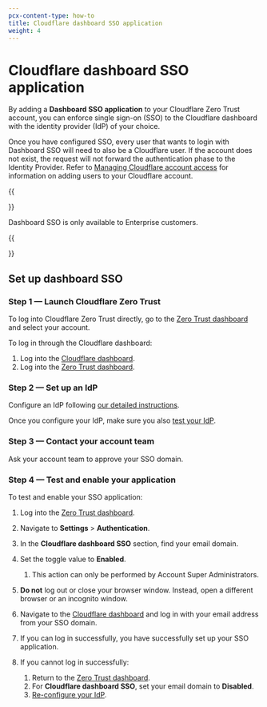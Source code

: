 ```yaml
---
pcx-content-type: how-to
title: Cloudflare dashboard SSO application
weight: 4
---
```


# Cloudflare dashboard SSO application

By adding a **Dashboard SSO application** to your Cloudflare Zero Trust account, you can enforce single sign-on (SSO) to the Cloudflare dashboard with the identity provider (IdP) of your choice.

Once you have configured SSO, every user that wants to login with Dashboard SSO will need to also be a Cloudflare user. If the account does not exist, the request will not forward the authentication phase to the Identity Provider. Refer to [Managing Cloudflare account access](https://support.cloudflare.com/hc/articles/200167946#12345680) for information on adding users to your Cloudflare account.

{{<Aside type="note">}}

Dashboard SSO is only available to Enterprise customers.

{{</Aside>}}

## Set up dashboard SSO

### Step 1 — Launch Cloudflare Zero Trust

To log into Cloudflare Zero Trust directly, go to the [Zero Trust dashboard](https://dash.teams.cloudflare.com/) and select your account.

To log in through the Cloudflare dashboard:

1.  Log into the [Cloudflare dashboard](https://dash.cloudflare.com/login).
1.  Log into the [Zero Trust dashboard](/cloudflare-one/setup/#start-from-the-cloudflare-dashboard).

### Step 2 — Set up an IdP

Configure an IdP following [our detailed instructions](/cloudflare-one/identity/idp-integration/).

Once you configure your IdP, make sure you also [test your IdP](/cloudflare-one/identity/idp-integration/#test-idps-on-the-teams-dashboard).

### Step 3 — Contact your account team

Ask your account team to approve your SSO domain.

### Step 4 — Test and enable your application

To test and enable your SSO application:

1.  Log into the [Zero Trust dashboard](https://dash.teams.cloudflare.com/).
1.  Navigate to **Settings** > **Authentication**.
1.  In the **Cloudflare dashboard SSO** section, find your email domain.
1.  Set the toggle value to **Enabled**.
    1.  This action can only be performed by Account Super Administrators.
1.  **Do not** log out or close your browser window. Instead, open a different browser or an incognito window.
1.  Navigate to the [Cloudflare dashboard](https://dash.cloudflare.com) and log in with your email address from your SSO domain.
1.  If you can log in successfully, you have successfully set up your SSO application.
1.  If you cannot log in successfully:

    1.  Return to the [Zero Trust dashboard](https://dash.teams.cloudflare.com/).
    2.  For **Cloudflare dashboard SSO**, set your email domain to **Disabled**.
    3.  [Re-configure your IdP](/cloudflare-one/identity/idp-integration/).
